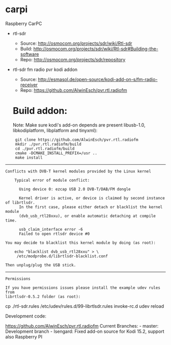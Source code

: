 # carpi
Raspberry CarPC

 - rtl-sdr
	- Source:	http://osmocom.org/projects/sdr/wiki/Rtl-sdr
	- Build:	http://osmocom.org/projects/sdr/wiki/Rtl-sdr#Building-the-software
	- Repo:		http://osmocom.org/projects/sdr/repository

 - rtl-sdr fm radio pvr kodi addon
	- Source:	http://esmasol.de/open-source/kodi-add-on-s/fm-radio-receiver
	- Repo:		https://github.com/AlwinEsch/pvr.rtl.radiofm

	# Build addon:

	Note: Make sure kodi's add-on depends are present libusb-1.0, libkodiplatform, libplatform and tinyxml):

		git clone https://github.com/AlwinEsch/pvr.rtl.radiofm
		mkdir ./pvr.rtl.radiofm/build
		cd ./pvr.rtl.radiofm/build
		cmake -DCMAKE_INSTALL_PREFIX=/usr ..
		make install

----------------------------------------------------------------------------------------------------------------

	Conflicts with DVB-T kernel modules provided by the Linux kernel

		Typical error of module conflict:

		  Using device 0: ezcap USB 2.0 DVB-T/DAB/FM dongle

		  Kernel driver is active, or device is claimed by second instance of librtlsdr.
		  In the first case, please either detach or blacklist the kernel module
		  (dvb_usb_rtl28xxu), or enable automatic detaching at compile time.

		  usb_claim_interface error -6
		  Failed to open rtlsdr device #0

	You may decide to blacklist this kernel module by doing (as root):

		echo "blacklist dvb_usb_rtl28xxu" > \
		 /etc/modprobe.d/librtlsdr-blacklist.conf

	Then unplug/plug the USB stick.

----------------------------------------------------------------------------------------------------------------

	Permissions

	If you have permissions issues please install the example udev rules from
	librtlsdr-0.5.2 folder (as root):

cp ./rtl-sdr.rules /etc/udev/rules.d/99-librtlsdr.rules
invoke-rc.d udev reload

 

   
Development code:

https://github.com/AlwinEsch/pvr.rtl.radiofm
    Current Branches:
        - master: Development branch
        - Isengard: Fixed add-on source for Kodi 15.2, support also Raspberry PI
